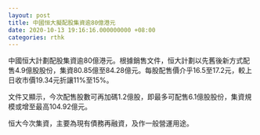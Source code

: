 ```yaml
---
layout: post
title: 中國恒大擬配股集資逾80億港元
date: 2020-10-13 19:16:16.000000000 +08:00
categories: rthk
---
```


中國恒大計劃配股集資逾80億港元。根據銷售文件，恒大計劃以先舊後新方式配售4.9億股股份，集資80.85億至84.28億元。每股配售價介乎16.5至17.2元，較上日收市價19.34元折讓11%至15%。

文件又顯示，今次配售股數可再加碼1.2億股，即最多可配售6.1億股股份，集資規模或增至最高104.92億元。

恒大今次集資，主要為現有債務再融資，及作一般營運用途。
